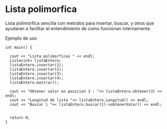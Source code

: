 # Lista polimorfica

Lista polimorfica sencilla con metodos para insertar, buscar, y otros que ayudaran a facilitar el entendimiento de como funcionan internamente.

Ejemplo de uso



    int main() {
  
      cout << "Lista polimorficas " << endl;
      Lista<int> listaEntero;
      listaEntero.insertar(1);
      listaEntero.insertar(2);
      listaEntero.insertar(3);
      listaEntero.insertar(4);
      listaEntero.mostrar();
  
      cout << "Obtener valor en posicion 3 : "<< listaEntero.obtener(3) << endl;
      cout << "Longitud de lista "<< listaEntero.Longitud() << endl;
      cout << "Buscar 1 "<< listaEntero.buscar(1)->obtenerValor() << endl;


      return 0;
    }
